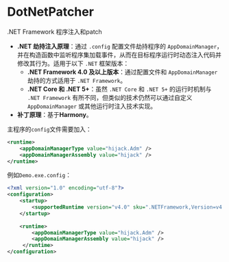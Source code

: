 # DotNetPatcher
.NET Framework 程序注入和patch

- **.NET 劫持注入原理**：通过 `.config` 配置文件劫持程序的 `AppDomainManager`，并在构造函数中监听程序集加载事件，从而在目标程序运行时动态注入代码并修改其行为。适用于以下 `.NET` 框架版本：
  - **.NET Framework 4.0 及以上版本**：通过配置文件和 `AppDomainManager` 劫持的方式适用于 `.NET Framework`。
  - **.NET Core 和 .NET 5+**：虽然 `.NET Core` 和 `.NET 5+` 的运行时机制与 `.NET Framework` 有所不同，但类似的技术仍然可以通过自定义 `AppDomainManager` 或其他运行时注入技术实现。
- **补丁原理**：基于**Harmony**。



主程序的`config`文件需要加入：

```xml
<runtime>
    <appDomainManagerType value="hijack.Adm" />
    <appDomainManagerAssembly value="hijack" />
</runtime>
```

例如`Demo.exe.config`：

```xml
<?xml version="1.0" encoding="utf-8"?>
<configuration>
    <startup> 
        <supportedRuntime version="v4.0" sku=".NETFramework,Version=v4.8"/>
    </startup>
    
    <runtime>
        <appDomainManagerType value="hijack.Adm" />
        <appDomainManagerAssembly value="hijack" />
     </runtime>
</configuration>
```

